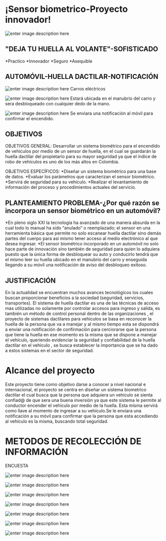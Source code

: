 # ¡Sensor biometrico-Proyecto innovador!

![enter image description here](https://lh3.googleusercontent.com/88_tGb_l0X7ns5ebscYsrBuMFOE6PLtWjLzJ8LkByI2-4M8jmmR_vuF8dmptG_OYOmnW4sndhoc)




## "DEJA TU HUELLA AL VOLANTE"-SOFISTICADO

*Practico
*Innovador
*Seguro
*Asequible

## AUTOMÓVIL-HUELLA DACTILAR-NOTIFICACIÓN
![enter image description here](https://lh3.googleusercontent.com/bjhp4xe9UGj2BMG4CVVnW4RG6GCpDRUAV8hnEVkdDquQ2vdhqZmXmLvLX-vWt53xfIyrNiAvL54)
Carros eléctricos

![enter image description here](https://lh3.googleusercontent.com/Q5DAeUoyzmEs-6eJz0kHgUaXNVkzdchSyOcOwoF_-C3xR2M2WQKm2Ajt11SQc_5fI68TZb1Dx5w)
Estará ubicada en el manubrio del carro y sera desbloqueado con cualquier dedo de la mano.

![enter image description here](https://lh3.googleusercontent.com/fXFavgAmTPC2Je90aXtBIwwCRYWQfSBTvE-mNmEbf50YWd6IaigcSoLALDksrZLOG087P2WUhbk)
Se enviara una notificación al móvil para confirmar el encendido.

## OBJETIVOS

OBJETIVOS GENERAL: Desarrollar un sistema biométrico para el encendido de vehículos por medio de un sensor de huella, en el cual se guardarán la huella dactilar del propietario para su mayor seguridad ya que el índice de robo de vehículos es uno de los más altos en Colombia.

OBJETIVOS ESPECÍFICOS: 
*Diseñar un sistema biométrico para una base de datos.
*Evaluar los parámetros que caracterizan el sensor biométrico.
*Servirá de seguridad para su vehículo.
*Realizar el levantamiento de información del proceso y procedimientos actuales del servicio.

## PLANTEAMIENTO PROBLEMA-¿Por qué razón se incorpora un sensor biométrico en un automóvil?

*En pleno siglo XXI la tecnología ha avanzado de una manera absurda en la cual todo lo manual ha sido “anulado” o reemplazado; el sensor en una herramienta básica que permite no solo escanear huella dactilar sino demás partes del cuerpo para así mismo tener acceso al medio electrónico al que desea ingresar.
*El sensor biométrico incorporado en un automóvil no solo hace parte de innovación sino también de seguridad para quien lo adquiera puesto que la única forma de desbloquear su auto y conducirlo tendrá que el mismo leer su huella ubicado en el manubrio del carro y  enseguida llegando a su móvil una notificación de aviso del desbloqueo exitoso.

## JUSTIFICACIÓN

En la actualidad se encuentran muchos avances tecnológicos los cuales buscan proporcionar beneficios a la sociedad (seguridad, servicios, transportes). El sistema de huella dactilar es una de las técnicas de acceso mas utilizadas no solamente por controlar accesos para ingreso y salida, es también un método de control personal dentro de las organizaciones , el proyecto de sistemas dactilares para vehículos se basa en reconocer la huella de la persona que va a manejar y al mismo tiempo esta se dispondrá a enviar una notificación de confirmación para cerciorarse que la persona que tiene la huella en ese momento es la misma que se dispone a manejar el vehículo, queriendo evidenciar la seguridad y confiabilidad de la huella dactilar en el vehículo , se busca establecer la importancia que se ha dado a estos sistemas en el sector de seguridad.


# Alcance del proyecto

Este proyecto tiene como objetivo darse a conocer a nivel nacional e internacional, el proyecto se centra en diseñar un sistema biometrico dactilar el cual busca que la persona que adquiera un vehículo se sienta confiad@ de que sera una buena inversión ya que este sistema le permite al conductor encender el vehículo por medio de la huella. Esta misma servirá como llave al momento de ingresar a su vehículo.Se le enviara una notificación a su móvil para confirmar que la persona que esta accediendo al vehículo es la misma, buscando total seguridad.

# METODOS DE RECOLECCIÓN DE INFORMACIÓN 
   ENCUESTA
  
  ![enter image description here](https://lh3.googleusercontent.com/U68Nz8JUd-LcVo-o7IfB7nAlQH_PhELONkGYgdccb_xFzB3G4PZUOQv5pUzVBJQ9B4ClX3Tzg-I) 
  
  ![enter image description here](https://lh3.googleusercontent.com/Jj2R4ngpRAUhj7nGCWjD5RIPBoiFd6NiVxmzhF9unADnkB2jLP_POBH02Knlu5UcnUk1Kv0QYsY)
  
![enter image description here](https://lh3.googleusercontent.com/A6DgRWsVGU_ikhiZZuGokcdaEdATSfPC7rnKi3Lji0T_P_Vu6VH1MTYoTY83sxrC1ZpQszoyktI)

![enter image description here](https://lh3.googleusercontent.com/B7aTclFJouC5vT8LWrkg57w2hIHJf_VHkaZgvtNDQwZWUGCRxYa_KyuYR1LWGH0EPi-YasknjG4)

![enter image description here](https://lh3.googleusercontent.com/AwT8ndE5jpldeYMy11wl-GzQWm-F5sWkSCq872GUaabuFQ8RIx5wCOKhn00-HmxKcFoBVsrgXvc)

![enter image description here](https://lh3.googleusercontent.com/4Nk21qLT7Gu2uo0hv9fe3CCs8jBqW4f5Mz8NqUfpkuep2MLjRFH7ph07ZmYtXiKeDM8LoztbtQ0)

![enter image description here](https://lh3.googleusercontent.com/k6fb89tkTFgRM2hLlEZmpdvBtqMtx-LXJSmt9wEEJjdR7D6uTpF0lcZ8R0GcekRIjxdkkxN9VOY)

